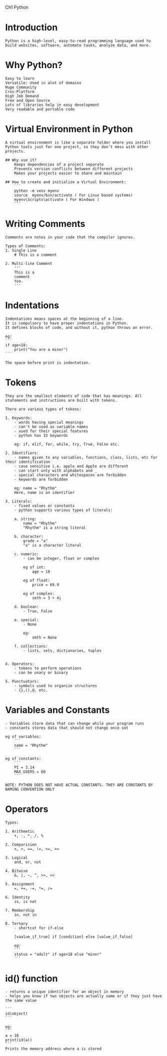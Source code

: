 Ch1 Python

# Introduction
    Python is a high-level, easy-to-read programming language used to build websites, software, automate tasks, analyze data, and more.

# Why Python?
    Easy to learn
    Versatile: Used in alot of domains
    Huge Community
    Cros-Platform
    High Job Demand
    Free and Open Source
    Lots of libraries help in easy development
    Very readable and portable code
    
# Virtual Environment in Python
    A virtual environment is like a separate folder where you install Python tools just for one project, so they don’t mess with other projects. 
    
    ## Why use it?
        Keeps dependencies of a project separate
        Prevents version conflicts between different projects
        Makes your projects easier to share and maintain
        
    ## How to create and initialize a Virtual Environment:
        ```
        python -m venv myenv
        source  myenv/bin/activate ( For Linux based systems)
        myenv\Scripts\activate ( For Windows )
        ```

# Writing Comments
    Comments are notes in your code that the compiler ignores.
    
    Types of Comments:
    1. Single Line
        # This is a comment
        
    2. Multi-line Comment
        '''
        This is a 
        comment
        too.
        '''

# Indentations
    Indentations means spaces at the beginning of a line.
    It is compulsory to have proper indentations in Python.
    It defines blocks of code, and without it, python throws an error.
    
    eg: 
    ```
    if age<18:
        print("You are a minor")
    ```

    The space before print is indentation.
    
# Tokens
    They are the smallest elements of code that has meanings. All statements and instructions are built with tokens.
    
    There are various types of tokens:
    
    1. Keywords: 
        - words having special meanings
        - can't be used as variable names
        - used for their special features
        - python has 33 keywords
        
        eg: if, elif, for, while, try, True, False etc.   
 
    2. Identifiers:
        - names given to any variables, functions, class, lists, etc for their identification
        - case sensitive i.e. apple and Apple are different
        - can start only with alphabets and _
        - special characters and whitespaces are forbidden
        - keywords are forbidden
        
        eg: name = "Rhythm"
        Here, name is an identifier
        
    3. Literals: 
        - fixed values or constants 
        - python supports various types of literals:
        
        a. string:
            name = "Rhythm"
            "Rhythm" is a string literal
            
        b. character: 
            grade = "a"
            "a" is a character literal
            
        c. numeric:
            - can be integer, float or complex
            
            eg of int: 
                age = 18
            
            eg of float:
                price = 69.9
            
            eg of complex:
                smth = 3 + 4j
                
        d. boolean:
            - True, False
            
        e. special:
            - None
            
            eg: 
                smth = None
                
        f. collections:
            - lists, sets, dictionaries, tuples 
            
            
    4. Operators:
        - tokens to perform operations
        - can be unary or binary
        
    5. Punctuators:
        - symbols used to organize structures
        - {},(),@, etc.
         
# Variables and Constants
    - Variables store data that can change while your program runs
    - constants stores data that should not change once set
    
    eg of variables:
        ```
        name = "Rhythm"
        ```
    
    eg of constants:
        ```
        PI = 3.14
        MAX_USERS = 60
        ```
        
    NOTE: PYTHON DOES NOT HAVE ACTUAL CONSTANTS. THEY ARE CONSTANTS BY NAMING CONVENTION ONLY
    
# Operators
    Types:
    
    1. Arithmetic
        +, -, *, /, %
    
    2. Comparision
        <, >, ==, !=, <=, >=
        
    3. Logical
        and, or, not
        
    4. Bitwise
        &, |, ~, ^, >>, <<
        
    5. Assignment
        =, +=, -=, *=, /=
       
    6. Identity
        is, is not
        
    7. Membership
        in, not in
        
    8. Ternary
        - shortcut for if-else
        
        [vaalue_if_true] if [condition] else [value_if_false]
        
        eg: 
        ```
        status = "adult" if age>18 else "minor"
        ```
        
# id() function
    - returns a unique identifier for an object in memory
    - helps you know if two objects are actually same or if they just have the same value
    
    ```
    id(object)
    ```
    
    eg:
    ```
    a = 10
    print(id(a))
    ```
    Prints the memory address where a is stored
    


